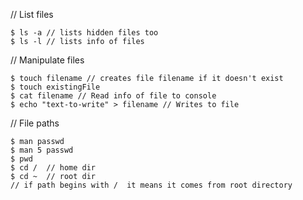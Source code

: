 // List files 
```
$ ls -a // lists hidden files too
$ ls -l // lists info of files
```

// Manipulate files
```
$ touch filename // creates file filename if it doesn't exist
$ touch existingFile 
$ cat filename // Read info of file to console
$ echo "text-to-write" > filename // Writes to file
```

// File paths
```
$ man passwd
$ man 5 passwd
$ pwd
$ cd /  // home dir
$ cd ~  // root dir
// if path begins with /  it means it comes from root directory
```
